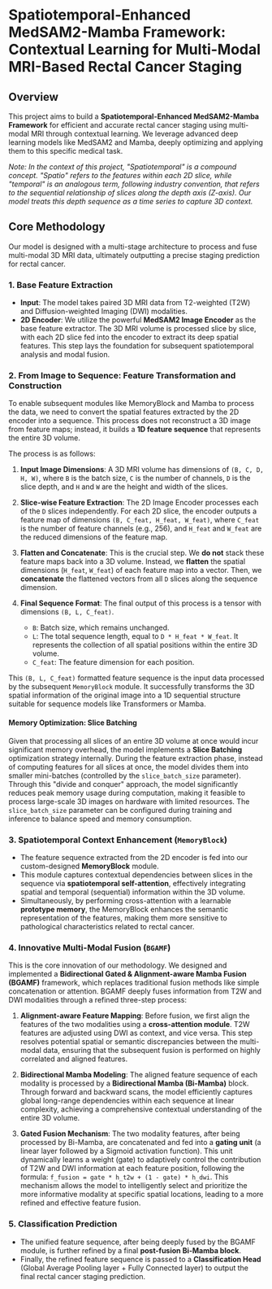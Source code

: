 # Spatiotemporal-Enhanced MedSAM2-Mamba Framework: Contextual Learning for Multi-Modal MRI-Based Rectal Cancer Staging

## Overview

This project aims to build a **Spatiotemporal-Enhanced MedSAM2-Mamba Framework** for efficient and accurate rectal cancer staging using multi-modal MRI through contextual learning. We leverage advanced deep learning models like MedSAM2 and Mamba, deeply optimizing and applying them to this specific medical task.

*Note: In the context of this project, "Spatiotemporal" is a compound concept. "Spatio" refers to the features within each 2D slice, while "temporal" is an analogous term, following industry convention, that refers to the sequential relationship of slices along the depth axis (Z-axis). Our model treats this depth sequence as a time series to capture 3D context.*

## Core Methodology

Our model is designed with a multi-stage architecture to process and fuse multi-modal 3D MRI data, ultimately outputting a precise staging prediction for rectal cancer.

### 1. Base Feature Extraction

-   **Input**: The model takes paired 3D MRI data from T2-weighted (T2W) and Diffusion-weighted Imaging (DWI) modalities.
-   **2D Encoder**: We utilize the powerful **MedSAM2 Image Encoder** as the base feature extractor. The 3D MRI volume is processed slice by slice, with each 2D slice fed into the encoder to extract its deep spatial features. This step lays the foundation for subsequent spatiotemporal analysis and modal fusion.

### 2. From Image to Sequence: Feature Transformation and Construction

To enable subsequent modules like MemoryBlock and Mamba to process the data, we need to convert the spatial features extracted by the 2D encoder into a sequence. This process does not reconstruct a 3D image from feature maps; instead, it builds a **1D feature sequence** that represents the entire 3D volume.

The process is as follows:

1.  **Input Image Dimensions**: A 3D MRI volume has dimensions of `(B, C, D, H, W)`, where `B` is the batch size, `C` is the number of channels, `D` is the slice depth, and `H` and `W` are the height and width of the slices.

2.  **Slice-wise Feature Extraction**: The 2D Image Encoder processes each of the `D` slices independently. For each 2D slice, the encoder outputs a feature map of dimensions `(B, C_feat, H_feat, W_feat)`, where `C_feat` is the number of feature channels (e.g., 256), and `H_feat` and `W_feat` are the reduced dimensions of the feature map.

3.  **Flatten and Concatenate**: This is the crucial step. We **do not** stack these feature maps back into a 3D volume. Instead, we **flatten** the spatial dimensions (`H_feat`, `W_feat`) of each feature map into a vector. Then, we **concatenate** the flattened vectors from all `D` slices along the sequence dimension.

4.  **Final Sequence Format**: The final output of this process is a tensor with dimensions `(B, L, C_feat)`.
    -   `B`: Batch size, which remains unchanged.
    -   `L`: The total sequence length, equal to `D * H_feat * W_feat`. It represents the collection of all spatial positions within the entire 3D volume.
    -   `C_feat`: The feature dimension for each position.

This `(B, L, C_feat)` formatted feature sequence is the input data processed by the subsequent `MemoryBlock` module. It successfully transforms the 3D spatial information of the original image into a 1D sequential structure suitable for sequence models like Transformers or Mamba.

#### Memory Optimization: Slice Batching

Given that processing all slices of an entire 3D volume at once would incur significant memory overhead, the model implements a **Slice Batching** optimization strategy internally. During the feature extraction phase, instead of computing features for all slices at once, the model divides them into smaller mini-batches (controlled by the `slice_batch_size` parameter). Through this "divide and conquer" approach, the model significantly reduces peak memory usage during computation, making it feasible to process large-scale 3D images on hardware with limited resources. The `slice_batch_size` parameter can be configured during training and inference to balance speed and memory consumption.

### 3. Spatiotemporal Context Enhancement (`MemoryBlock`)

-   The feature sequence extracted from the 2D encoder is fed into our custom-designed **MemoryBlock** module.
-   This module captures contextual dependencies between slices in the sequence via **spatiotemporal self-attention**, effectively integrating spatial and temporal (sequential) information within the 3D volume.
-   Simultaneously, by performing cross-attention with a learnable **prototype memory**, the MemoryBlock enhances the semantic representation of the features, making them more sensitive to pathological characteristics related to rectal cancer.

### 4. Innovative Multi-Modal Fusion (`BGAMF`)

This is the core innovation of our methodology. We designed and implemented a **Bidirectional Gated & Alignment-aware Mamba Fusion (BGAMF)** framework, which replaces traditional fusion methods like simple concatenation or attention. BGAMF deeply fuses information from T2W and DWI modalities through a refined three-step process:

1.  **Alignment-aware Feature Mapping**: Before fusion, we first align the features of the two modalities using a **cross-attention module**. T2W features are adjusted using DWI as context, and vice versa. This step resolves potential spatial or semantic discrepancies between the multi-modal data, ensuring that the subsequent fusion is performed on highly correlated and aligned features.

2.  **Bidirectional Mamba Modeling**: The aligned feature sequence of each modality is processed by a **Bidirectional Mamba (Bi-Mamba)** block. Through forward and backward scans, the model efficiently captures global long-range dependencies within each sequence at linear complexity, achieving a comprehensive contextual understanding of the entire 3D volume.

3.  **Gated Fusion Mechanism**: The two modality features, after being processed by Bi-Mamba, are concatenated and fed into a **gating unit** (a linear layer followed by a Sigmoid activation function). This unit dynamically learns a weight (gate) to adaptively control the contribution of T2W and DWI information at each feature position, following the formula: `f_fusion = gate * h_t2w + (1 - gate) * h_dwi`. This mechanism allows the model to intelligently select and prioritize the more informative modality at specific spatial locations, leading to a more refined and effective feature fusion.

### 5. Classification Prediction

-   The unified feature sequence, after being deeply fused by the BGAMF module, is further refined by a final **post-fusion Bi-Mamba block**.
-   Finally, the refined feature sequence is passed to a **Classification Head** (Global Average Pooling layer + Fully Connected layer) to output the final rectal cancer staging prediction.